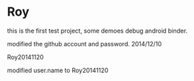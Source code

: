 Roy
===

this is the first test project,
some demoes debug android binder.

modified the github account and password. 2014/12/10

Roy20141120

modified user.name to Roy20141120

 
